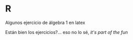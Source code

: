 # R
Algunos ejercicio de álgebra 1 en latex

Están bien los ejercicios?... eso no lo sé, _it's part of the fun_
